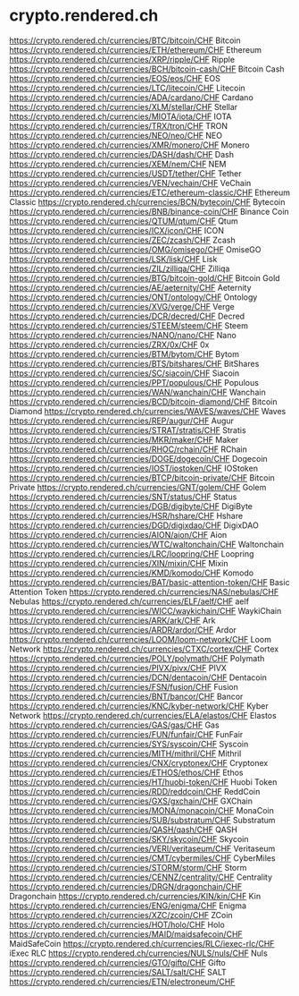 # crypto.rendered.ch
https://crypto.rendered.ch/currencies/BTC/bitcoin/CHF
Bitcoin
https://crypto.rendered.ch/currencies/ETH/ethereum/CHF
Ethereum
https://crypto.rendered.ch/currencies/XRP/ripple/CHF
Ripple
https://crypto.rendered.ch/currencies/BCH/bitcoin-cash/CHF
Bitcoin Cash
https://crypto.rendered.ch/currencies/EOS/eos/CHF
EOS
https://crypto.rendered.ch/currencies/LTC/litecoin/CHF
Litecoin
https://crypto.rendered.ch/currencies/ADA/cardano/CHF
Cardano
https://crypto.rendered.ch/currencies/XLM/stellar/CHF
Stellar
https://crypto.rendered.ch/currencies/MIOTA/iota/CHF
IOTA
https://crypto.rendered.ch/currencies/TRX/tron/CHF
TRON
https://crypto.rendered.ch/currencies/NEO/neo/CHF
NEO
https://crypto.rendered.ch/currencies/XMR/monero/CHF
Monero
https://crypto.rendered.ch/currencies/DASH/dash/CHF
Dash
https://crypto.rendered.ch/currencies/XEM/nem/CHF
NEM
https://crypto.rendered.ch/currencies/USDT/tether/CHF
Tether
https://crypto.rendered.ch/currencies/VEN/vechain/CHF
VeChain
https://crypto.rendered.ch/currencies/ETC/ethereum-classic/CHF
Ethereum Classic
https://crypto.rendered.ch/currencies/BCN/bytecoin/CHF
Bytecoin
https://crypto.rendered.ch/currencies/BNB/binance-coin/CHF
Binance Coin
https://crypto.rendered.ch/currencies/QTUM/qtum/CHF
Qtum
https://crypto.rendered.ch/currencies/ICX/icon/CHF
ICON
https://crypto.rendered.ch/currencies/ZEC/zcash/CHF
Zcash
https://crypto.rendered.ch/currencies/OMG/omisego/CHF
OmiseGO
https://crypto.rendered.ch/currencies/LSK/lisk/CHF
Lisk
https://crypto.rendered.ch/currencies/ZIL/zilliqa/CHF
Zilliqa
https://crypto.rendered.ch/currencies/BTG/bitcoin-gold/CHF
Bitcoin Gold
https://crypto.rendered.ch/currencies/AE/aeternity/CHF
Aeternity
https://crypto.rendered.ch/currencies/ONT/ontology/CHF
Ontology
https://crypto.rendered.ch/currencies/XVG/verge/CHF
Verge
https://crypto.rendered.ch/currencies/DCR/decred/CHF
Decred
https://crypto.rendered.ch/currencies/STEEM/steem/CHF
Steem
https://crypto.rendered.ch/currencies/NANO/nano/CHF
Nano
https://crypto.rendered.ch/currencies/ZRX/0x/CHF
0x
https://crypto.rendered.ch/currencies/BTM/bytom/CHF
Bytom
https://crypto.rendered.ch/currencies/BTS/bitshares/CHF
BitShares
https://crypto.rendered.ch/currencies/SC/siacoin/CHF
Siacoin
https://crypto.rendered.ch/currencies/PPT/populous/CHF
Populous
https://crypto.rendered.ch/currencies/WAN/wanchain/CHF
Wanchain
https://crypto.rendered.ch/currencies/BCD/bitcoin-diamond/CHF
Bitcoin Diamond
https://crypto.rendered.ch/currencies/WAVES/waves/CHF
Waves
https://crypto.rendered.ch/currencies/REP/augur/CHF
Augur
https://crypto.rendered.ch/currencies/STRAT/stratis/CHF
Stratis
https://crypto.rendered.ch/currencies/MKR/maker/CHF
Maker
https://crypto.rendered.ch/currencies/RHOC/rchain/CHF
RChain
https://crypto.rendered.ch/currencies/DOGE/dogecoin/CHF
Dogecoin
https://crypto.rendered.ch/currencies/IOST/iostoken/CHF
IOStoken
https://crypto.rendered.ch/currencies/BTCP/bitcoin-private/CHF
Bitcoin Private
https://crypto.rendered.ch/currencies/GNT/golem/CHF
Golem
https://crypto.rendered.ch/currencies/SNT/status/CHF
Status
https://crypto.rendered.ch/currencies/DGB/digibyte/CHF
DigiByte
https://crypto.rendered.ch/currencies/HSR/hshare/CHF
Hshare
https://crypto.rendered.ch/currencies/DGD/digixdao/CHF
DigixDAO
https://crypto.rendered.ch/currencies/AION/aion/CHF
Aion
https://crypto.rendered.ch/currencies/WTC/waltonchain/CHF
Waltonchain
https://crypto.rendered.ch/currencies/LRC/loopring/CHF
Loopring
https://crypto.rendered.ch/currencies/XIN/mixin/CHF
Mixin
https://crypto.rendered.ch/currencies/KMD/komodo/CHF
Komodo
https://crypto.rendered.ch/currencies/BAT/basic-attention-token/CHF
Basic Attention Token
https://crypto.rendered.ch/currencies/NAS/nebulas/CHF
Nebulas
https://crypto.rendered.ch/currencies/ELF/aelf/CHF
aelf
https://crypto.rendered.ch/currencies/WICC/waykichain/CHF
WaykiChain
https://crypto.rendered.ch/currencies/ARK/ark/CHF
Ark
https://crypto.rendered.ch/currencies/ARDR/ardor/CHF
Ardor
https://crypto.rendered.ch/currencies/LOOM/loom-network/CHF
Loom Network
https://crypto.rendered.ch/currencies/CTXC/cortex/CHF
Cortex
https://crypto.rendered.ch/currencies/POLY/polymath/CHF
Polymath
https://crypto.rendered.ch/currencies/PIVX/pivx/CHF
PIVX
https://crypto.rendered.ch/currencies/DCN/dentacoin/CHF
Dentacoin
https://crypto.rendered.ch/currencies/FSN/fusion/CHF
Fusion
https://crypto.rendered.ch/currencies/BNT/bancor/CHF
Bancor
https://crypto.rendered.ch/currencies/KNC/kyber-network/CHF
Kyber Network
https://crypto.rendered.ch/currencies/ELA/elastos/CHF
Elastos
https://crypto.rendered.ch/currencies/GAS/gas/CHF
Gas
https://crypto.rendered.ch/currencies/FUN/funfair/CHF
FunFair
https://crypto.rendered.ch/currencies/SYS/syscoin/CHF
Syscoin
https://crypto.rendered.ch/currencies/MITH/mithril/CHF
Mithril
https://crypto.rendered.ch/currencies/CNX/cryptonex/CHF
Cryptonex
https://crypto.rendered.ch/currencies/ETHOS/ethos/CHF
Ethos
https://crypto.rendered.ch/currencies/HT/huobi-token/CHF
Huobi Token
https://crypto.rendered.ch/currencies/RDD/reddcoin/CHF
ReddCoin
https://crypto.rendered.ch/currencies/GXS/gxchain/CHF
GXChain
https://crypto.rendered.ch/currencies/MONA/monacoin/CHF
MonaCoin
https://crypto.rendered.ch/currencies/SUB/substratum/CHF
Substratum
https://crypto.rendered.ch/currencies/QASH/qash/CHF
QASH
https://crypto.rendered.ch/currencies/SKY/skycoin/CHF
Skycoin
https://crypto.rendered.ch/currencies/VERI/veritaseum/CHF
Veritaseum
https://crypto.rendered.ch/currencies/CMT/cybermiles/CHF
CyberMiles
https://crypto.rendered.ch/currencies/STORM/storm/CHF
Storm
https://crypto.rendered.ch/currencies/CENNZ/centrality/CHF
Centrality
https://crypto.rendered.ch/currencies/DRGN/dragonchain/CHF
Dragonchain
https://crypto.rendered.ch/currencies/KIN/kin/CHF
Kin
https://crypto.rendered.ch/currencies/ENG/enigma/CHF
Enigma
https://crypto.rendered.ch/currencies/XZC/zcoin/CHF
ZCoin
https://crypto.rendered.ch/currencies/HOT/holo/CHF
Holo
https://crypto.rendered.ch/currencies/MAID/maidsafecoin/CHF
MaidSafeCoin
https://crypto.rendered.ch/currencies/RLC/iexec-rlc/CHF
iExec RLC
https://crypto.rendered.ch/currencies/NULS/nuls/CHF
Nuls
https://crypto.rendered.ch/currencies/GTO/gifto/CHF
Gifto
https://crypto.rendered.ch/currencies/SALT/salt/CHF
SALT
https://crypto.rendered.ch/currencies/ETN/electroneum/CHF
